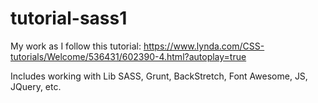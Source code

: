# tutorial-sass1

My work as I follow this tutorial:
https://www.lynda.com/CSS-tutorials/Welcome/536431/602390-4.html?autoplay=true

Includes working with Lib SASS, Grunt, BackStretch, Font Awesome, JS, JQuery, etc.